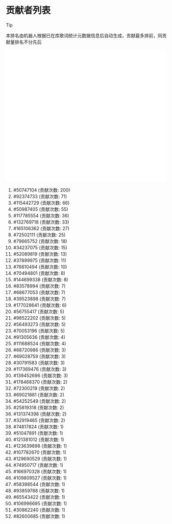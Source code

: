 # 贡献者列表

> [!TIP]
> 本排名由机器人根据已在库歌词统计元数据信息后自动生成，贡献最多排前，同贡献量排名不分先后

![贡献者头像画廊](./CONTRIBUTORS.svg)

1. #50747104 (贡献次数: 200)
2. #92374733 (贡献次数: 71)
3. #115442729 (贡献次数: 66)
4. #50987405 (贡献次数: 55)
5. #117785554 (贡献次数: 36)
6. #132769718 (贡献次数: 33)
7. #165106362 (贡献次数: 27)
8. #72502111 (贡献次数: 25)
9. #79665752 (贡献次数: 18)
10. #34237075 (贡献次数: 15)
11. #52089819 (贡献次数: 13)
12. #37899975 (贡献次数: 11)
13. #76810494 (贡献次数: 10)
14. #70494801 (贡献次数: 8)
15. #144699338 (贡献次数: 8)
16. #83578994 (贡献次数: 7)
17. #68677053 (贡献次数: 7)
18. #39523898 (贡献次数: 7)
19. #177028641 (贡献次数: 6)
20. #56755417 (贡献次数: 5)
21. #98522202 (贡献次数: 5)
22. #56493273 (贡献次数: 5)
23. #70053196 (贡献次数: 5)
24. #91305636 (贡献次数: 4)
25. #111688524 (贡献次数: 4)
26. #68720986 (贡献次数: 3)
27. #69028759 (贡献次数: 3)
28. #30791583 (贡献次数: 3)
29. #117369476 (贡献次数: 3)
30. #139452696 (贡献次数: 3)
31. #178468370 (贡献次数: 2)
32. #72300219 (贡献次数: 2)
33. #69021881 (贡献次数: 2)
34. #54252549 (贡献次数: 2)
35. #25819318 (贡献次数: 2)
36. #131374398 (贡献次数: 2)
37. #32919465 (贡献次数: 2)
38. #74817824 (贡献次数: 1)
39. #51047891 (贡献次数: 1)
40. #121381012 (贡献次数: 1)
41. #123639898 (贡献次数: 1)
42. #107782670 (贡献次数: 1)
43. #129690529 (贡献次数: 1)
44. #74950717 (贡献次数: 1)
45. #166970328 (贡献次数: 1)
46. #109809527 (贡献次数: 1)
47. #58398544 (贡献次数: 1)
48. #93859788 (贡献次数: 1)
49. #65543422 (贡献次数: 1)
50. #106996695 (贡献次数: 1)
51. #30862240 (贡献次数: 1)
52. #82600685 (贡献次数: 1)
